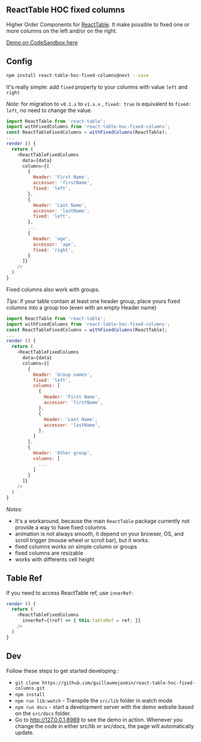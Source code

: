 
ReactTable HOC fixed columns
---

Higher Order Components for [ReactTable](https://react-table.js.org). It make possible to fixed one or more columns on the left and/or on the right.

[Demo on CodeSandbox here](https://codesandbox.io/s/jnjv6j495y)

## Config

```bash
npm install react-table-hoc-fixed-columns@next --save
```

It's really simple: add `fixed` property to your columns with value `left` and `right`

*Note:* for migration to `v0.1.x` to `v1.x.x` , `fixed: true` is equivalent to `fixed: left`, no need to change the value.


```js
import ReactTable from 'react-table';
import withFixedColumns from 'react-table-hoc-fixed-columns';
const ReactTableFixedColumns = withFixedColumns(ReactTable);
...
render () {
  return (
    <ReactTableFixedColumns
      data={data}
      columns={[
        {
          Header: 'First Name',
          accessor: 'firstName',
          fixed: 'left',
        },
        {
          Header: 'Last Name',
          accessor: 'lastName',
          fixed: 'left',
        },
        ...
        {
          Header: 'age',
          accessor: 'age',
          fixed: 'right',
        }
      ]}
    />
  )
}
```

Fixed columns also work with groups.

*Tips:* if your table contain at least one header group, place yours fixed columns into a group too (even with an empty Header name)

```js
import ReactTable from 'react-table';
import withFixedColumns from 'react-table-hoc-fixed-columns';
const ReactTableFixedColumns = withFixedColumns(ReactTable);
...
render () {
  return (
    <ReactTableFixedColumns
      data={data}
      columns={[
        {
          Header: 'Group names',
          fixed: 'left',
          columns: [
            {
              Header: 'First Name',
              accessor: 'firstName',
            },
            {
              Header: 'Last Name',
              accessor: 'lastName',
            },
          ]
        },
        {
          Header: 'Other group',
          columns: [
            ...
          ]
        }
      ]}
    />
  )
}
```



*Notes:*
  * It's a workaround, because the main `ReactTable` package currently not provide a way to have fixed columns. 
  * animation is not always smooth, it depend on your browser, OS, and scroll trigger (mouse wheel or scroll bar), but it works.
  * fixed columns works on simple column or groups
  * fixed columns are resizable
  * works with differents cell height
  
   

## Table Ref

If you need to access ReactTable ref, use `innerRef`: 

```js
render () {
  return (
    <ReactTableFixedColumns
      innerRef={(ref) => { this.tableRef = ref; }}
    />
  )
}
```

## Dev

Follow these steps to get started developing :

* `git clone https://github.com/guillaumejasmin/react-table-hoc-fixed-columns.git`
* `npm install`
* `npm run lib:watch` - Transpile the `src/lib` folder in watch mode
* `npm run docs` - start a development server with the demo website based on the `src/docs` folder.
* Go to http://127.0.0.1:8989 to see the demo in action. Whenever you change the code in either src/lib or src/docs, the page will automatically update.
